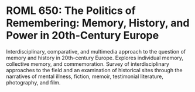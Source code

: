 # ROML 650: The Politics of Remembering: Memory, History, and Power in 20th-Century Europe

Interdisciplinary, comparative, and multimedia approach to the question of memory and history in 20th-century Europe. Explores individual memory, collective memory, and commemoration. Survey of interdisciplinary approaches to the field and an examination of historical sites through the narratives of mental illness, fiction, memoir, testimonial literature, photography, and film.